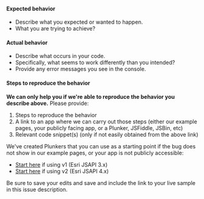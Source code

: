 #### Expected behavior

- Describe what you expected or wanted to happen.
- What you are trying to achieve?

#### Actual behavior

- Describe what occurs in your code.
- Specifically, what seems to work differently than you intended?
- Provide any error messages you see in the console.

#### Steps to reproduce the behavior

**We can only help you if we're able to reproduce the behavior you describe above.** Please provide:

1. Steps to reproduce the behavior
2. A link to an app where we can carry out those steps (either our example pages, your publicly facing app, or a Plunker, JSFiddle, JSBin, etc)
3. Relevant code snippet(s) (only if not easily obtained from the above link)

We've created Plunkers that you can use as a starting point if the bug does not show in our example pages, or your app is not publicly accessible:
- [Start here](https://plnkr.co/edit/tvyKCU?p=preview) if using v1 (Esri JSAPI 3.x)
- [Start here](https://plnkr.co/edit/UGv7v5?p=preview) if using v2 (Esri JSAPI 4.x)

Be sure to save your edits and save and include the link to your live sample in this issue description.

